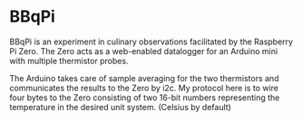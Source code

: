 # BBqPi

BBqPi is an experiment in culinary observations facilitated by the Raspberry Pi Zero.  The Zero acts as a web-enabled datalogger for an Arduino mini with multiple thermistor probes. 

The Arduino takes care of sample averaging for the two thermistors and communicates the results to the Zero by i2c.
My protocol here is to wire four bytes to the Zero consisting of two 16-bit numbers representing the temperature in the desired unit system. (Celsius by default)


